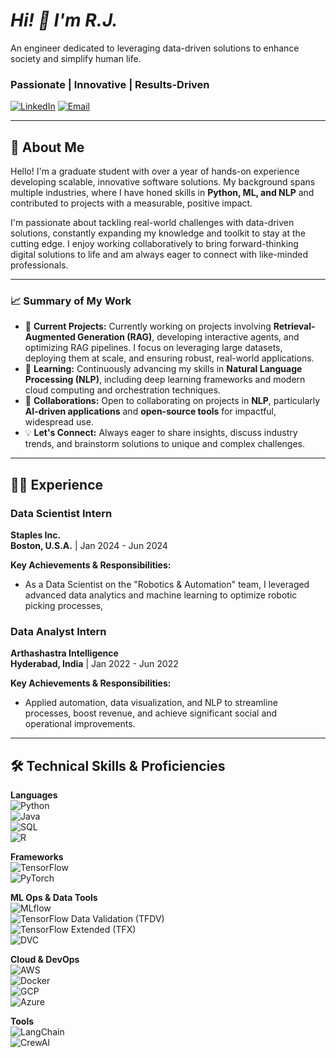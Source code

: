 # ***Hi! 👋 I'm R.J.***  
An engineer dedicated to leveraging data-driven solutions to enhance society and simplify human life.

### Passionate | Innovative | Results-Driven

[![LinkedIn](https://img.shields.io/badge/LinkedIn-Connect-blue?style=flat&logo=linkedin)](https://www.linkedin.com/in/rahul-j-84404b199/)
[![Email](https://img.shields.io/badge/Email-Contact-red?style=flat&logo=gmail)](mailto:your.email@example.com)

---

## 🚀 About Me

Hello! I'm a graduate student with over a year of hands-on experience developing scalable, innovative software solutions. My background spans multiple industries, where I have honed skills in **Python, ML, and NLP** and contributed to projects with a measurable, positive impact.

I'm passionate about tackling real-world challenges with data-driven solutions, constantly expanding my knowledge and toolkit to stay at the cutting edge. I enjoy working collaboratively to bring forward-thinking digital solutions to life and am always eager to connect with like-minded professionals.

---

### 📈 Summary of My Work

- 🔭 **Current Projects:** Currently working on projects involving **Retrieval-Augmented Generation (RAG)**, developing interactive agents, and optimizing RAG pipelines. I focus on leveraging large datasets, deploying them at scale, and ensuring robust, real-world applications.
- 🌱 **Learning:** Continuously advancing my skills in **Natural Language Processing (NLP)**, including deep learning frameworks and modern cloud computing and orchestration techniques.
- 🤝 **Collaborations:** Open to collaborating on projects in **NLP**, particularly **AI-driven applications** and **open-source tools** for impactful, widespread use.
- 💡 **Let's Connect:** Always eager to share insights, discuss industry trends, and brainstorm solutions to unique and complex challenges.

---
## 🧑‍💼 Experience

### Data Scientist Intern
**Staples Inc.**  
**Boston, U.S.A.** | Jan 2024 - Jun 2024

**Key Achievements & Responsibilities:**
- As a Data Scientist on the "Robotics & Automation" team, I leveraged advanced data analytics and machine learning to optimize robotic picking processes, 

### Data Analyst Intern 
**Arthashastra Intelligence**  
**Hyderabad, India** | Jan 2022 - Jun 2022

**Key Achievements & Responsibilities:**
- Applied automation, data visualization, and NLP to streamline processes, boost revenue, and achieve significant social and operational improvements.

---

## 🛠️ Technical Skills & Proficiencies

**Languages**  
![Python](https://img.shields.io/badge/Python-3670A0?style=flat&logo=python&logoColor=ffdd54)  
![Java](https://img.shields.io/badge/Java-007396?style=flat&logo=java&logoColor=white)  
![SQL](https://img.shields.io/badge/SQL-4479A1?style=flat&logo=mysql&logoColor=white)  
![R](https://img.shields.io/badge/R-276DC3?style=flat&logo=r&logoColor=white)

**Frameworks**  
![TensorFlow](https://img.shields.io/badge/TensorFlow-FF6F00?style=flat&logo=tensorflow&logoColor=white)  
![PyTorch](https://img.shields.io/badge/PyTorch-EE4C2C?style=flat&logo=pytorch&logoColor=white)  

**ML Ops & Data Tools**  
![MLflow](https://img.shields.io/badge/MLflow-0194E2?style=flat&logo=mlflow&logoColor=white)  
![TensorFlow Data Validation (TFDV)](https://img.shields.io/badge/TFDV-FF6F00?style=flat&logo=tensorflow&logoColor=white)  
![TensorFlow Extended (TFX)](https://img.shields.io/badge/TFX-FF6F00?style=flat&logo=tensorflow&logoColor=white)  
![DVC](https://img.shields.io/badge/DVC-945DD6?style=flat&logo=data-version-control&logoColor=white)  

**Cloud & DevOps**  
![AWS](https://img.shields.io/badge/AWS-FF9900?style=flat&logo=amazonaws&logoColor=white)  
![Docker](https://img.shields.io/badge/Docker-2496ED?style=flat&logo=docker&logoColor=white)  
![GCP](https://img.shields.io/badge/GCP-4285F4?style=flat&logo=googlecloud&logoColor=white)  
![Azure](https://img.shields.io/badge/Azure-0089D6?style=flat&logo=microsoftazure&logoColor=white)  

**Tools**  
![LangChain](https://img.shields.io/badge/LangChain-00A6C0?style=flat&logo=python&logoColor=white)  
![CrewAI](https://img.shields.io/badge/CrewAI-FF8C00?style=flat&logo=python&logoColor=white)
